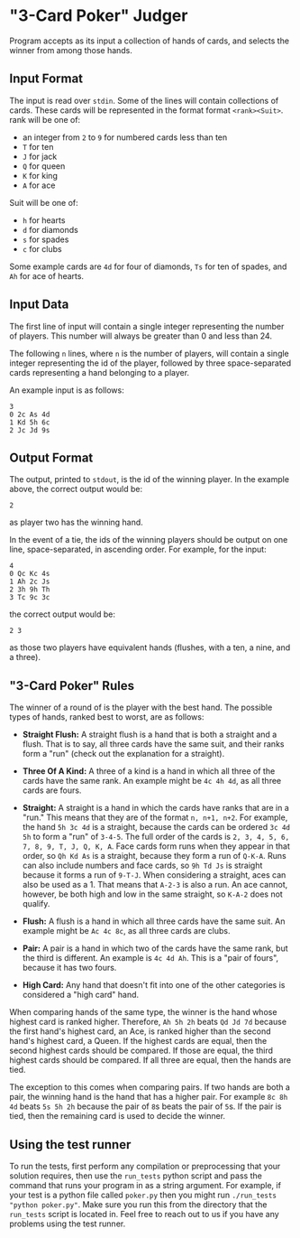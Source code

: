 "3-Card Poker" Judger
=====================

Program accepts as its input a collection of hands of cards, and selects the winner from among those hands.

Input Format
------------

The input is read over `stdin`. Some of the lines will contain collections of cards. These cards will be represented in the format format `<rank><Suit>`. rank will be one of:

* an integer from `2` to `9` for numbered cards less than ten
* `T` for ten
* `J` for jack
* `Q` for queen
* `K` for king
* `A` for ace

Suit will be one of:
* `h` for hearts
* `d` for diamonds
* `s` for spades
* `c` for clubs

Some example cards are `4d` for four of diamonds, `Ts` for ten of spades, and `Ah` for ace of hearts.

Input Data
----------
The first line of input will contain a single integer representing the number of players. This number will always be greater than 0 and less than 24.

The following `n` lines, where `n` is the number of players, will contain a single integer representing the id of the player, followed by three space-separated cards representing a hand belonging to a player.

An example input is as follows:

```
3
0 2c As 4d
1 Kd 5h 6c
2 Jc Jd 9s
```

Output Format
-------------

The output, printed to `stdout`, is the id of the winning player. In the example above, the correct output would be:

```
2
```

as player two has the winning hand.

In the event of a tie, the ids of the winning players should be output on one line, space-separated, in ascending order. For example, for the input:
```
4
0 Qc Kc 4s
1 Ah 2c Js
2 3h 9h Th
3 Tc 9c 3c
```

the correct output would be:

```
2 3
```
as those two players have equivalent hands (flushes, with a ten, a nine, and a three).

"3-Card Poker" Rules
----------------------

The winner of a round of  is the player with the best hand. The possible types of hands, ranked best to worst, are as follows:

* **Straight Flush:** A straight flush is a hand that is both a straight and a flush. That is to say, all three cards have the same suit, and their ranks form a "run" (check out the explanation for a straight).

* **Three Of A Kind:** A three of a kind is a hand in which all three of the cards have the same rank. An example might be `4c 4h 4d`, as all three cards are fours.

* **Straight:** A straight is a hand in which the cards have ranks that are in a "run." This means that they are of the format `n, n+1, n+2`. For example, the hand `5h 3c 4d` is a straight, because the cards can be ordered `3c 4d 5h` to form a "run" of `3-4-5`. The full order of the cards is `2, 3, 4, 5, 6, 7, 8, 9, T, J, Q, K, A`. Face cards form runs when they appear in that order, so `Qh Kd As` is a straight, because they form a run of `Q-K-A`. Runs can also include numbers and face cards, so `9h Td Js` is straight because it forms a run of `9-T-J`. When considering a straight, aces can also be used as a 1. That means that `A-2-3` is also a run. An ace cannot, however, be both high and low in the same straight, so `K-A-2` does not qualify.

* **Flush:** A flush is a hand in which all three cards have the same suit. An example might be `Ac 4c 8c`, as all three cards are clubs.

* **Pair:** A pair is a hand in which two of the cards have the same rank, but the third is different. An example is `4c 4d Ah`. This is a "pair of fours", because it has two fours.

* **High Card:** Any hand that doesn't fit into one of the other categories is considered a "high card" hand.

When comparing hands of the same type, the winner is the hand whose highest card is ranked higher. Therefore, `Ah 5h 2h` beats `Qd Jd 7d` because the first hand's highest card, an Ace, is ranked higher than the second hand's highest card, a Queen. If the highest cards are equal, then the second highest cards should be compared. If those are equal, the third highest cards should be compared. If all three are equal, then the hands are tied.

The exception to this comes when comparing pairs. If two hands are both a pair, the winning hand is the hand that has a higher pair. For example `8c 8h 4d` beats `5s 5h 2h` because the pair of `8`s beats the pair of `5`s. If the pair is tied, then the remaining card is used to decide the winner.

Using the test runner
----------------------

To run the tests, first perform any compilation or preprocessing that your solution requires, then use the `run_tests` python script and pass the command that runs your program in as a string argument. For example, if your test is a python file called `poker.py` then you might run `./run_tests "python poker.py"`. Make sure you run this from the directory that the `run_tests` script is located in. Feel free to reach out to us if you have any problems using the test runner.

